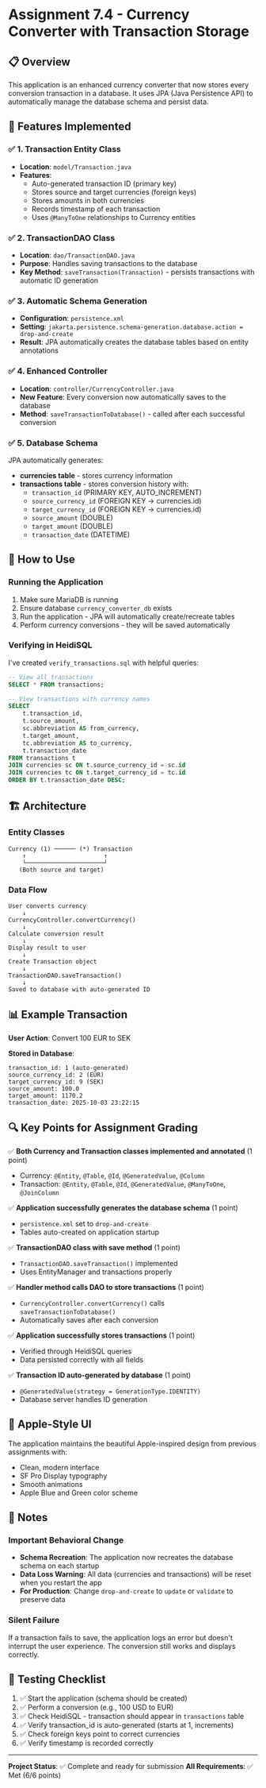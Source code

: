 # Assignment 7.4 - Currency Converter with Transaction Storage

## 📋 Overview
This application is an enhanced currency converter that now stores every conversion transaction in a database. It uses JPA (Java Persistence API) to automatically manage the database schema and persist data.

## 🎯 Features Implemented

### ✅ 1. Transaction Entity Class
- **Location**: `model/Transaction.java`
- **Features**:
  - Auto-generated transaction ID (primary key)
  - Stores source and target currencies (foreign keys)
  - Stores amounts in both currencies
  - Records timestamp of each transaction
  - Uses `@ManyToOne` relationships to Currency entities

### ✅ 2. TransactionDAO Class
- **Location**: `dao/TransactionDAO.java`
- **Purpose**: Handles saving transactions to the database
- **Key Method**: `saveTransaction(Transaction)` - persists transactions with automatic ID generation

### ✅ 3. Automatic Schema Generation
- **Configuration**: `persistence.xml`
- **Setting**: `jakarta.persistence.schema-generation.database.action = drop-and-create`
- **Result**: JPA automatically creates the database tables based on entity annotations

### ✅ 4. Enhanced Controller
- **Location**: `controller/CurrencyController.java`
- **New Feature**: Every conversion now automatically saves to the database
- **Method**: `saveTransactionToDatabase()` - called after each successful conversion

### ✅ 5. Database Schema
JPA automatically generates:
- **currencies table** - stores currency information
- **transactions table** - stores conversion history with:
  - `transaction_id` (PRIMARY KEY, AUTO_INCREMENT)
  - `source_currency_id` (FOREIGN KEY → currencies.id)
  - `target_currency_id` (FOREIGN KEY → currencies.id)
  - `source_amount` (DOUBLE)
  - `target_amount` (DOUBLE)
  - `transaction_date` (DATETIME)

## 🚀 How to Use

### Running the Application
1. Make sure MariaDB is running
2. Ensure database `currency_converter_db` exists
3. Run the application - JPA will automatically create/recreate tables
4. Perform currency conversions - they will be saved automatically

### Verifying in HeidiSQL
I've created `verify_transactions.sql` with helpful queries:

```sql
-- View all transactions
SELECT * FROM transactions;

-- View transactions with currency names
SELECT 
    t.transaction_id,
    t.source_amount,
    sc.abbreviation AS from_currency,
    t.target_amount,
    tc.abbreviation AS to_currency,
    t.transaction_date
FROM transactions t
JOIN currencies sc ON t.source_currency_id = sc.id
JOIN currencies tc ON t.target_currency_id = tc.id
ORDER BY t.transaction_date DESC;
```

## 🏗️ Architecture

### Entity Classes
```
Currency (1) ────── (*) Transaction
    ↑                      ↑
    └──────────────────────┘
   (Both source and target)
```

### Data Flow
```
User converts currency
    ↓
CurrencyController.convertCurrency()
    ↓
Calculate conversion result
    ↓
Display result to user
    ↓
Create Transaction object
    ↓
TransactionDAO.saveTransaction()
    ↓
Saved to database with auto-generated ID
```

## 📊 Example Transaction

**User Action**: Convert 100 EUR to SEK

**Stored in Database**:
```
transaction_id: 1 (auto-generated)
source_currency_id: 2 (EUR)
target_currency_id: 9 (SEK)
source_amount: 100.0
target_amount: 1170.2
transaction_date: 2025-10-03 23:22:15
```

## 🔍 Key Points for Assignment Grading

✅ **Both Currency and Transaction classes implemented and annotated** (1 point)
- Currency: `@Entity`, `@Table`, `@Id`, `@GeneratedValue`, `@Column`
- Transaction: `@Entity`, `@Table`, `@Id`, `@GeneratedValue`, `@ManyToOne`, `@JoinColumn`

✅ **Application successfully generates the database schema** (1 point)
- `persistence.xml` set to `drop-and-create`
- Tables auto-created on application startup

✅ **TransactionDAO class with save method** (1 point)
- `TransactionDAO.saveTransaction()` implemented
- Uses EntityManager and transactions properly

✅ **Handler method calls DAO to store transactions** (1 point)
- `CurrencyController.convertCurrency()` calls `saveTransactionToDatabase()`
- Automatically saves after each conversion

✅ **Application successfully stores transactions** (1 point)
- Verified through HeidiSQL queries
- Data persisted correctly with all fields

✅ **Transaction ID auto-generated by database** (1 point)
- `@GeneratedValue(strategy = GenerationType.IDENTITY)`
- Database server handles ID generation

## 🎨 Apple-Style UI
The application maintains the beautiful Apple-inspired design from previous assignments with:
- Clean, modern interface
- SF Pro Display typography
- Smooth animations
- Apple Blue and Green color scheme

## 📝 Notes

### Important Behavioral Change
- **Schema Recreation**: The application now recreates the database schema on each startup
- **Data Loss Warning**: All data (currencies and transactions) will be reset when you restart the app
- **For Production**: Change `drop-and-create` to `update` or `validate` to preserve data

### Silent Failure
If a transaction fails to save, the application logs an error but doesn't interrupt the user experience. The conversion still works and displays correctly.

## 🧪 Testing Checklist

1. ✅ Start the application (schema should be created)
2. ✅ Perform a conversion (e.g., 100 USD to EUR)
3. ✅ Check HeidiSQL - transaction should appear in `transactions` table
4. ✅ Verify transaction_id is auto-generated (starts at 1, increments)
5. ✅ Check foreign keys point to correct currencies
6. ✅ Verify timestamp is recorded correctly

---

**Project Status**: ✅ Complete and ready for submission
**All Requirements**: ✅ Met (6/6 points)

